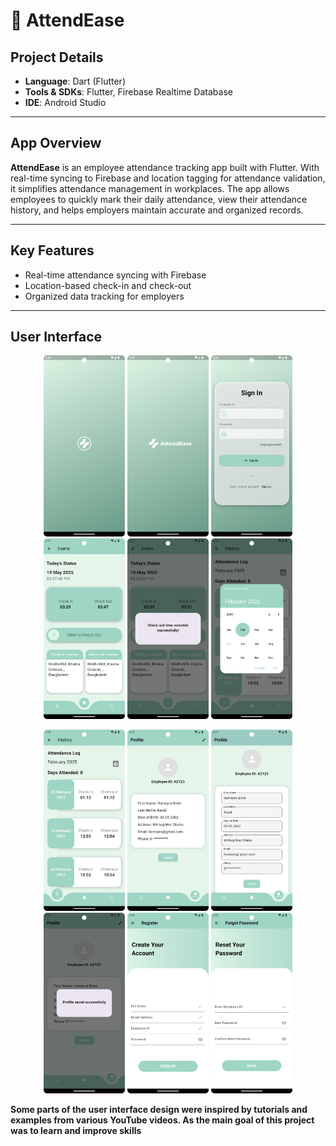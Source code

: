 # 📱 AttendEase

## Project Details  
- **Language**: Dart (Flutter)  
- **Tools & SDKs**: Flutter, Firebase Realtime Database  
- **IDE**: Android Studio

---

## App Overview

**AttendEase** is an employee attendance tracking app built with Flutter. With real-time syncing to Firebase and location tagging for attendance validation, it simplifies attendance management in workplaces. The app allows employees to quickly mark their daily attendance, view their attendance history, and helps employers maintain accurate and organized records.

---
##  Key Features
-  Real-time attendance syncing with Firebase  
-  Location-based check-in and check-out  
-  Organized data tracking for employers

--- 
##  User Interface

<p align="center">
  <img src="assets/Screenshots/1.png" width="130"/>
  <img src="assets/Screenshots/2.png" width="130"/>
  <img src="assets/Screenshots/3.png" width="130"/>
  <img src="assets/Screenshots/4.png" width="130"/>
  <img src="assets/Screenshots/5.png" width="130"/>
  <img src="assets/Screenshots/6.png" width="130"/>
</p>

<p align="center">
  <img src="assets/Screenshots/7.png" width="130"/>
  <img src="assets/Screenshots/8.png" width="130"/>
  <img src="assets/Screenshots/9.png" width="130"/>
  <img src="assets/Screenshots/10.png" width="130"/>
  <img src="assets/Screenshots/11.png" width="130"/>
  <img src="assets/Screenshots/12.png" width="130"/>
</p>


**Some parts of the user interface design were inspired by tutorials and examples from various YouTube videos. As the main goal of this project was to learn and improve skills**
